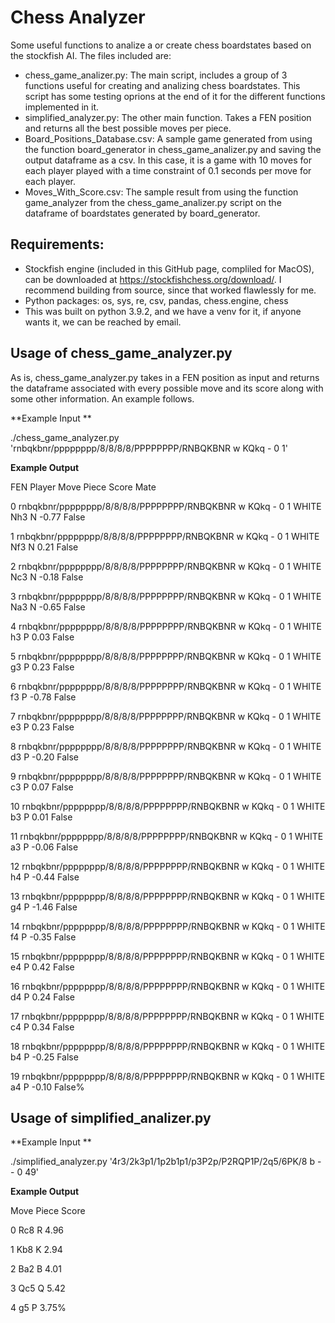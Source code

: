 # Chess Analyzer

Some useful functions to analize a or create chess boardstates based on the stockfish AI. The files included are: 
* chess_game_analizer.py: The main script, includes a group of 3 functions useful for creating and analizing chess boardstates. This script has some testing oprions at the end of it for the different functions implemented in it. 
* simplified_analyzer.py: The other main function. Takes a FEN position and returns all the best possible moves per piece.
* Board_Positions_Database.csv: A sample game generated from using the function board_generator in chess_game_analizer.py and saving the output dataframe as a csv. In this case, it is a game with 10 moves for each player played with a time constraint of 0.1 seconds per move for each player. 
* Moves_With_Score.csv: The sample result from using the function game_analyzer from the chess_game_analizer.py script on the dataframe of boardstates generated by board_generator. 

## Requirements: 
* Stockfish engine (included in this GitHub page, compliled for MacOS), can be downloaded at https://stockfishchess.org/download/. I recommend building from source, since that worked flawlessly for me. 
* Python packages: os, sys, re, csv, pandas, chess.engine, chess
* This was built on python 3.9.2, and we have a venv for it, if anyone wants it, we can be reached by email. 

## Usage of chess_game_analyzer.py
As is, chess_game_analyzer.py takes in a FEN position as input and returns the dataframe associated with every possible move and its score along with some other information. An example follows. 

**Example Input **

./chess_game_analyzer.py 'rnbqkbnr/pppppppp/8/8/8/8/PPPPPPPP/RNBQKBNR w KQkq - 0 1'

**Example Output**

FEN Player Move Piece  Score   Mate

0   rnbqkbnr/pppppppp/8/8/8/8/PPPPPPPP/RNBQKBNR w KQkq - 0 1  WHITE  Nh3     N  -0.77  False

1   rnbqkbnr/pppppppp/8/8/8/8/PPPPPPPP/RNBQKBNR w KQkq - 0 1  WHITE  Nf3     N   0.21  False

2   rnbqkbnr/pppppppp/8/8/8/8/PPPPPPPP/RNBQKBNR w KQkq - 0 1  WHITE  Nc3     N  -0.18  False

3   rnbqkbnr/pppppppp/8/8/8/8/PPPPPPPP/RNBQKBNR w KQkq - 0 1  WHITE  Na3     N  -0.65  False

4   rnbqkbnr/pppppppp/8/8/8/8/PPPPPPPP/RNBQKBNR w KQkq - 0 1  WHITE   h3     P   0.03  False

5   rnbqkbnr/pppppppp/8/8/8/8/PPPPPPPP/RNBQKBNR w KQkq - 0 1  WHITE   g3     P   0.23  False

6   rnbqkbnr/pppppppp/8/8/8/8/PPPPPPPP/RNBQKBNR w KQkq - 0 1  WHITE   f3     P  -0.78  False

7   rnbqkbnr/pppppppp/8/8/8/8/PPPPPPPP/RNBQKBNR w KQkq - 0 1  WHITE   e3     P   0.23  False

8   rnbqkbnr/pppppppp/8/8/8/8/PPPPPPPP/RNBQKBNR w KQkq - 0 1  WHITE   d3     P  -0.20  False

9   rnbqkbnr/pppppppp/8/8/8/8/PPPPPPPP/RNBQKBNR w KQkq - 0 1  WHITE   c3     P   0.07  False

10  rnbqkbnr/pppppppp/8/8/8/8/PPPPPPPP/RNBQKBNR w KQkq - 0 1  WHITE   b3     P   0.01  False

11  rnbqkbnr/pppppppp/8/8/8/8/PPPPPPPP/RNBQKBNR w KQkq - 0 1  WHITE   a3     P  -0.06  False

12  rnbqkbnr/pppppppp/8/8/8/8/PPPPPPPP/RNBQKBNR w KQkq - 0 1  WHITE   h4     P  -0.44  False

13  rnbqkbnr/pppppppp/8/8/8/8/PPPPPPPP/RNBQKBNR w KQkq - 0 1  WHITE   g4     P  -1.46  False

14  rnbqkbnr/pppppppp/8/8/8/8/PPPPPPPP/RNBQKBNR w KQkq - 0 1  WHITE   f4     P  -0.35  False

15  rnbqkbnr/pppppppp/8/8/8/8/PPPPPPPP/RNBQKBNR w KQkq - 0 1  WHITE   e4     P   0.42  False

16  rnbqkbnr/pppppppp/8/8/8/8/PPPPPPPP/RNBQKBNR w KQkq - 0 1  WHITE   d4     P   0.24  False

17  rnbqkbnr/pppppppp/8/8/8/8/PPPPPPPP/RNBQKBNR w KQkq - 0 1  WHITE   c4     P   0.34  False

18  rnbqkbnr/pppppppp/8/8/8/8/PPPPPPPP/RNBQKBNR w KQkq - 0 1  WHITE   b4     P  -0.25  False

19  rnbqkbnr/pppppppp/8/8/8/8/PPPPPPPP/RNBQKBNR w KQkq - 0 1  WHITE   a4     P  -0.10  False%


## Usage of simplified_analizer.py

**Example Input **

./simplified_analyzer.py '4r3/2k3p1/1p2b1p1/p3P2p/P2RQP1P/2q5/6PK/8 b - - 0 49'

**Example Output**

  Move Piece  Score
  
0  Rc8     R   4.96

1  Kb8     K   2.94

2  Ba2     B   4.01

3  Qc5     Q   5.42

4   g5     P   3.75% 